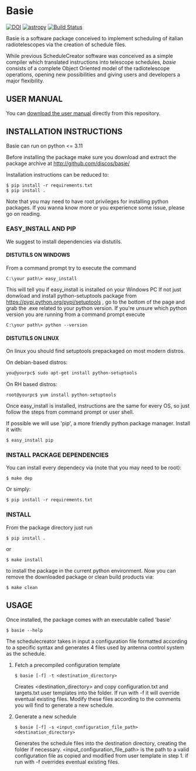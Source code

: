 # Basie

[![DOI](https://zenodo.org/badge/19074/discos/basie.svg)](https://zenodo.org/badge/latestdoi/19074/discos/basie)
[![astropy](http://img.shields.io/badge/powered%20by-AstroPy-orange.svg?style=flat)](http://www.astropy.org/)
[![Build Status](https://travis-ci.org/discos/basie.svg?branch=master)](https://travis-ci.org/discos/basie)

Basie is a software package conceived to implement scheduling of
italian radiotelescopes via the creation of schedule files.

While previous ScheduleCreator software was conceived as a simple compiler
which translated instructions into telescope schedules, *basie* consists
of a complete Object Oriented model of the radiotelescope operations, opening
new possibilities and giving users and developers a major flexibility.

## USER MANUAL

You can
[download the user manual](http://github.com/discos/basie/raw/master/Basie_user_manual.pdf) directly from this repository.

## INSTALLATION INSTRUCTIONS

Basie  can  run on
python <= 3.11


Before installing the package make sure you download and extract the package
archive at
http://github.com/discos/basie/

Installation instructions can be reduced to:

```
$ pip install -r requirements.txt
$ pip install .
```



Note that you may need to have root privileges for installing python packages.
If you wanna know more or you experience some issue, please go on reading.

### EASY_INSTALL AND PIP

We suggest to install dependencies via distutils.

#### DISTUTILS ON WINDOWS

From a command prompt try to execute the command

```
C:\your path\> easy_install
```

This will tell you if easy_install is installed on your Windows PC
If not just donwload and install python-setuptools package from
https://pypi.python.org/pypi/setuptools , go to the bottom of the page
and grab the .exe related to your python version.
If you're unsure which python version you are running from a command
prompt execute

```
C:\your path\> python --version
```

#### DISTUTILS ON LINUX

On linux you should find setuptools prepackaged on most modern distros.

On debian-based distros:

```bash
you@yourpc$ sudo apt-get install python-setuptools
```

On RH based distros:

```
root@yourpc$ yum install python-setuptools
```

Once easy_install is installed, instructions are the same for every
OS, so just follow the steps from command prompt or user shell.

If possible we will use 'pip', a more friendly python package manager.
Install it with:

```
$ easy_install pip
```

### INSTALL PACKAGE DEPENDENCIES


You can install every dependecy via (note that you may need to be root):

```
$ make dep
```
Or simply:

```
$ pip install -r requirements.txt
```

### INSTALL

From the package directory just run

```
$ pip install .
```

or

```
$ make install
```

to install the package in the current python environment.
Now you can remove the downloaded package or clean build products via:

```
$ make clean
```

## USAGE

Once installed, the package comes with an executable called 'basie'

```
$ basie --help
```

The schedulecreator takes in input a configuration file formatted according to a
specific syntax and generates 4 files used by antenna control system as the
schedule.

1. Fetch a precompiled configuration template
    ```
    $ basie [-f] -t <destination_directory>
    ```
    Creates <destination_directory> and copy configuration.txt and targets.txt user
    templates into the folder. If run with -f it will override eventual existing
    files.
    Modify these files according to the comments you will find to generate a new schedule.

2. Generate a new schedule
    ```
    $ basie [-f] -s <input_configuration_file_path> <destination_directory>
    ```
    Generates the schedule files into the destination directory, creating the
    folder if necessary.
    <input_configuration_file_path> is the path to a valid configuration file as copied
    and modified from user template in step 1.
    if run with -f overrides eventual existing files.

